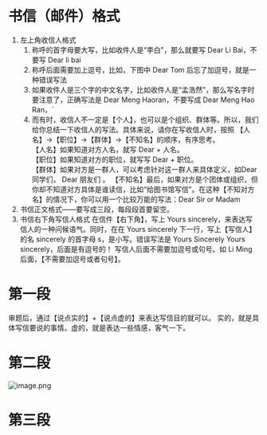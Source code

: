 # 书信（邮件）格式
1. 左上角收信人格式  
	1. 称呼的首字母要大写，比如收件人是“李白”，那么就要写 Dear Li Bai，不要写 Dear li bai
	2. 称呼后面需要加上逗号，比如，下图中 Dear Tom 后忘了加逗号，就是一种错误写法 
	3. 如果收件人是三个字的中文名字，比如收件人是“孟浩然”，那么写名字时要注意了，正确写法是 Dear Meng Haoran，不要写成 Dear Meng Hao Ran，`  
	4. 而有时，收信人不一定是【个人】，也可以是个组织、群体等。所以，我们给你总结一下收信人的写法。具体来说，请你在写收信人时，按照   【人名】→【职位】→【群体】→【不知名】的顺序，有序思考。  
       【人名】如果知道对方人名，就写 Dear + 人名。  
       【职位】如果知道对方的职位，就写写 Dear + 职位。  
       【群体】如果对方是一群人，可以考虑针对这一群人来具体定义，如Dear 同学们， Dear 朋友们 。
       【不知名】最后，如果对方是个团体或组织，但你却不知道对方具体是谁读信，比如“给图书馆写信”。在这种【不知对方名】的情况下，你可以用一个比较万能的写法：Dear Sir or Madam  
2. 书信正文格式——要写成三段，每段段首要留空。
3. 书信右下角写信人格式 
	在信件【右下角】，写上 Yours sincerely，来表达写信人的一种问候语气。同时，在在 Yours sincerely 下一行，写上【写信人】的名
	sincerely 的首字母 s，是小写。错误写法是 Yours Sincerely 
	Yours sincerely，后面是有逗号的！
	写信人后面不需要加逗号或句号。如 Li Ming 后面，【不需要加逗号或者句号】。
	
# 第一段
审题后，通过【说点实的】+【说点虚的】来表达写信目的就可以。 实的，就是具体写信要说的事情。虚的，就是表达一些情感，客气一下。
# 第二段
![image.png](考研——学知识，复习，做题。/考研英语/写作速成课/小作文第二段%201417ae1e658e80e7901ac2c108198021/image%201.png)
# 第三段

